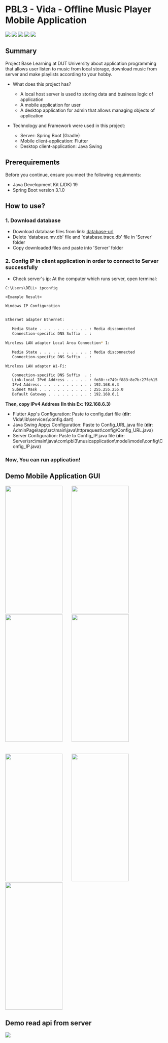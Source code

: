 # PBL3 - Vida - Offline Music Player Mobile Application
![](https://img.shields.io/github/directory-file-count/thanhvinh73/PBL3)
![](https://img.shields.io/github/repo-size/thanhvinh73/PBL3)
![](https://img.shields.io/github/last-commit/thanhvinh73/PBL3)
![](https://img.shields.io/github/languages/count/thanhvinh73/PBL3)
![](https://img.shields.io/github/languages/top/thanhvinh73/PBL3)

## Summary
Project Base Learning at DUT University about application programming that allows user listen to music from local storage, download music from server and make playlists according to your hobby. 

- What does this project has?
  * A local host server is used to storing data and business logic of application
  * A mobile application for user
  * A desktop application for admin that allows managing objects of application

- Technology and Framework were used in this project:
  * Server: Spring Boot (Gradle)
  * Mobile client-application: Flutter
  * Desktop client-application: Java Swing
## Prerequirements

Before you continue, ensure you meet the following requirments:
  - Java Development Kit (JDK) 19
  - Spring Boot version 3.1.0
## How to use?

### 1. Download database
- Download database files from link: [database-url](https://drive.google.com/drive/u/1/folders/1LsEXv3qsJJWzBBWSt3qwQUmuPLp34jIc)
- Delete 'database.mv.db' file and 'database.trace.db' file in 'Server' folder
- Copy downloaded files and paste into 'Server' folder
### 2. Config IP in client application in order to connect to Server successfully
- Check server's ip: At the computer which runs server, open terminal:

```bash
C:\Users\DELL> ipconfig
```
`<Example Result>`
```bash
Windows IP Configuration


Ethernet adapter Ethernet:

   Media State . . . . . . . . . . . : Media disconnected
   Connection-specific DNS Suffix  . :

Wireless LAN adapter Local Area Connection* 1:

   Media State . . . . . . . . . . . : Media disconnected
   Connection-specific DNS Suffix  . :

Wireless LAN adapter Wi-Fi:

   Connection-specific DNS Suffix  . :
   Link-local IPv6 Address . . . . . : fe80::c749:f883:8e7b:27fe%15
   IPv4 Address. . . . . . . . . . . : 192.168.6.3
   Subnet Mask . . . . . . . . . . . : 255.255.255.0
   Default Gateway . . . . . . . . . : 192.168.6.1
```
**Then, copy IPv4 Address (In this Ex: 192.168.6.3)**

- Flutter App's Configuration: Paste to config.dart file (**dir**: Vida\lib\services\config.dart)
- Java Swing App;s Configuration: Paste to Config_URL.java file (**dir**: AdminPage\app\src\main\java\httprequest\config\Config_URL.java)
- Server Configuration: Paste to Config_IP.java file (**dir**: Server\src\main\java\com\pbl3\musicapplication\model\model\config\Config_IP.java)
### Now, You can run application!
## Demo Mobile Application GUI
<div>
<img src="https://github.com/thanhvinh73/PBL3/blob/main/document/MusicPlayer.jpeg" width="180" height="400" />
&emsp;&ensp;
<img src="https://github.com/thanhvinh73/PBL3/blob/main/document/HomePage.jpeg" width="180" height="400" />
&emsp;&ensp;
<img src="https://github.com/thanhvinh73/PBL3/blob/main/document/DownloadPage.jpeg" width="180" height="400" />
&emsp;&ensp;
<img src="https://github.com/thanhvinh73/PBL3/blob/main/document/FavouritePlaylistPage.jpeg" width="180" height="400" />
<div/>
<br>
<br>
<div>
<img src="https://github.com/thanhvinh73/PBL3/blob/main/document/LoginPage.jpeg" width="180" height="400" />
&emsp;&ensp;
<img src="https://github.com/thanhvinh73/PBL3/blob/main/document/Register.jpeg" width="180" height="400" />
&emsp;&ensp;
<img src="https://github.com/thanhvinh73/PBL3/blob/main/document/Profile.jpeg" width="180" height="400" />
<div/>

## Demo read api from server
<img src="https://github.com/thanhvinh73/PBL3/blob/main/document/DemoReadApi.png" />
